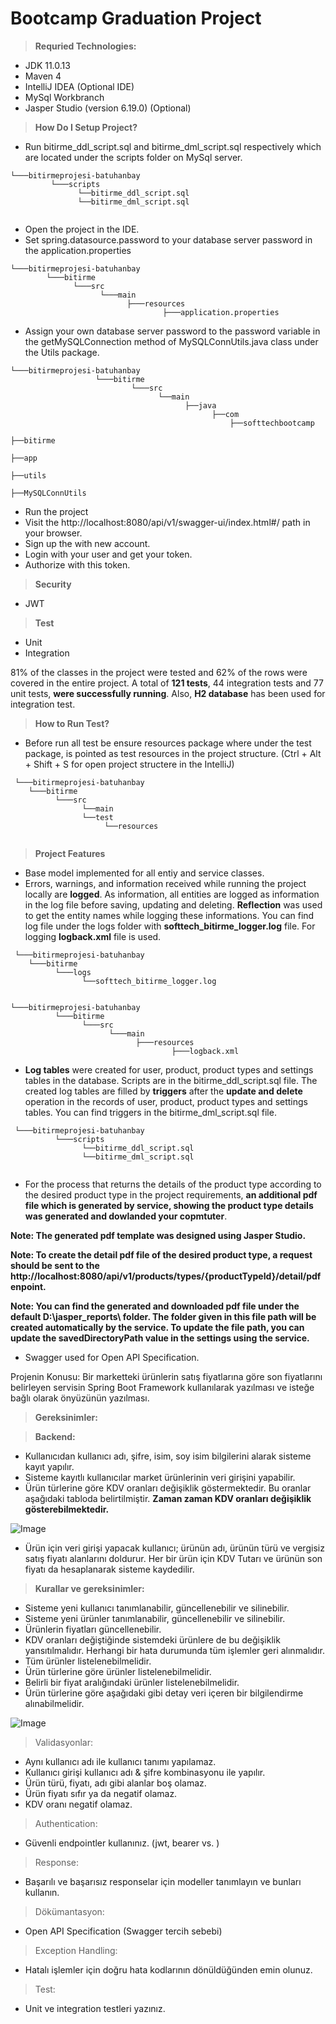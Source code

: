 # Bootcamp Graduation Project

> **Requried Technologies:**
 * JDK 11.0.13
 * Maven 4
 * IntelliJ IDEA (Optional IDE)
 * MySql Workbranch
 * Jasper Studio (version 6.19.0) (Optional)

> **How Do I Setup Project?**
 * Run bitirme_ddl_script.sql and bitirme_dml_script.sql respectively  which are located under the scripts folder on MySql server.
 ```
 └───bitirmeprojesi-batuhanbay
          └───scripts
                └──bitirme_ddl_script.sql
                └──bitirme_dml_script.sql
  
```
 
 * Open the project in the IDE.
 * Set spring.datasource.password to your database server password in the application.properties 
 
  ```
└───bitirmeprojesi-batuhanbay
          └───bitirme
                └───src
                      └───main
                            ├───resources
                                    ├───application.properties
  ```
 * Assign your own database server password to the password variable in the getMySQLConnection method of  MySQLConnUtils.java class under the Utils package.

 ```
└───bitirmeprojesi-batuhanbay
                    └───bitirme
                            └───src
                                  └──main
                                        ├──java
                                              ├──com
                                                  ├──softtechbootcamp
                                                                ├──bitirme
                                                                        ├──app
                                                                             ├──utils
                                                                                  ├──MySQLConnUtils
  ```
  * Run the project
  * Visit the http://localhost:8080/api/v1/swagger-ui/index.html#/ path in your browser.
  * Sign up the with new account.
  * Login with your user and get your token.
  * Authorize with this token.

> **Security**
 * JWT

> **Test**
 * Unit
 * Integration 
 
 81% of the classes in the project were tested and 62% of the rows were covered in the entire project. A total of __**121 tests**__, 44 integration tests and 77 unit tests, __**were successfully running**__. Also,  __**H2 database**__ has been used for integration test.

> **How to Run Test?**
* Before run all test be ensure resources package where under the test package, is pointed as test resources in the project structure. (Ctrl + Alt + Shift + S for open project structere in the IntelliJ)

```
 └───bitirmeprojesi-batuhanbay
    └───bitirme
          └───src
                └──main
                └──test
                     └──resources
  
```

> **Project Features**
* Base model implemented for all entiy and service classes.
* Errors, warnings, and information received while running the project locally are __**logged**__. As information, all entities are logged as information in the log file before saving, updating and deleting.  __**Reflection**__ was used to get the entity names while logging these informations. You can find log file under the logs folder with __**softtech_bitirme_logger.log**__ file. For logging __**logback.xml**__ file is used.

```
 └───bitirmeprojesi-batuhanbay
    └───bitirme
          └───logs
                └──softtech_bitirme_logger.log
  
```

```
└───bitirmeprojesi-batuhanbay
          └───bitirme
                └───src
                      └───main
                            ├───resources
                                    ├───logback.xml
  ```

*  __**Log tables**__ were created for user, product, product types and settings tables in the database. Scripts are in the bitirme_ddl_script.sql file. The created log tables are filled by  __**triggers**__ after the __**update and delete**__  operation in the records of  user, product, product types and settings tables. You can find triggers in the bitirme_dml_script.sql file.
  
```
 └───bitirmeprojesi-batuhanbay
          └───scripts
                └──bitirme_ddl_script.sql
                └──bitirme_dml_script.sql
  
```

*  For the process that returns the details of the product type according to the desired product type in the project requirements, __**an additional pdf file which is generated by service, showing the product type details was generated and dowlanded your copmtuter**__.

  __**Note: The generated pdf template was designed using Jasper Studio.**__

  __**Note: To create the detail pdf file of the desired product type, a request should be sent to the http://localhost:8080/api/v1/products/types/{productTypeId}/detail/pdf enpoint.**__

  __**Note: You can find the generated and downloaded pdf file under the default D:\jasper_reports\ folder. The folder given in this file path will be created automatically by the service. To update the file path, you can update the savedDirectoryPath value in the settings using the service.**__
  
* Swagger used for Open API Specification.






Projenin Konusu:
Bir marketteki ürünlerin satış fiyatlarına göre son fiyatlarını belirleyen servisin Spring Boot Framework
kullanılarak yazılması ve isteğe bağlı olarak önyüzünün yazılması.

> **Gereksinimler:**

> **Backend:**

- Kullanıcıdan kullanıcı adı, şifre, isim, soy isim bilgilerini alarak sisteme kayıt yapılır.
- Sisteme kayıtlı kullanıcılar market ürünlerinin veri girişini yapabilir.
- Ürün türlerine göre KDV oranları değişiklik göstermektedir. Bu oranlar aşağıdaki tabloda
belirtilmiştir. __**Zaman zaman KDV oranları değişiklik gösterebilmektedir.**__

![Image](https://www.linkpicture.com/q/Untitled_395.png)


- Ürün için veri girişi yapacak kullanıcı; ürünün adı, ürünün türü ve vergisiz satış fiyatı alanlarını
doldurur. Her bir ürün için KDV Tutarı ve ürünün son fiyatı da hesaplanarak sisteme kaydedilir.
> **Kurallar ve gereksinimler:**
- Sisteme yeni kullanıcı tanımlanabilir, güncellenebilir ve silinebilir.
- Sisteme yeni ürünler tanımlanabilir, güncellenebilir ve silinebilir.
- Ürünlerin fiyatları güncellenebilir.
- KDV oranları değiştiğinde sistemdeki ürünlere de bu değişiklik yansıtılmalıdır. Herhangi bir hata
durumunda tüm işlemler geri alınmalıdır.
- Tüm ürünler listelenebilmelidir.
- Ürün türlerine göre ürünler listelenebilmelidir.
- Belirli bir fiyat aralığındaki ürünler listelenebilmelidir.
- Ürün türlerine göre aşağıdaki gibi detay veri içeren bir bilgilendirme alınabilmelidir.

![Image](https://www.linkpicture.com/q/22_57.png)

> Validasyonlar:
- Aynı kullanıcı adı ile kullanıcı tanımı yapılamaz.
- Kullanıcı girişi kullanıcı adı & şifre kombinasyonu ile yapılır.
- Ürün türü, fiyatı, adı gibi alanlar boş olamaz.
- Ürün fiyatı sıfır ya da negatif olamaz.
- KDV oranı negatif olamaz.
> Authentication:
- Güvenli endpointler kullanınız. (jwt, bearer vs. )
> Response:
- Başarılı ve başarısız responselar için modeller tanımlayın ve bunları kullanın.
> Dökümantasyon:
- Open API Specification (Swagger tercih sebebi)
> Exception Handling:
- Hatalı işlemler için doğru hata kodlarının dönüldüğünden emin olunuz.
> Test:
- Unit ve integration testleri yazınız.




